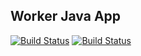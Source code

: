 ## Worker Java App

[![Build Status](http://91.55.123.71:8080/buildStatus/icon?job=instavote%2Fworker-build&subject=Build&color=blue)](http://91.55.123.71:8080/job/instavote/job/worker-build/)
[![Build Status](http://91.55.123.71:8080/buildStatus/icon?job=instavote%2Fworker-test&subject=UnitTest)](http://91.55.123.71:8080/job/instavote/job/worker-test/)
